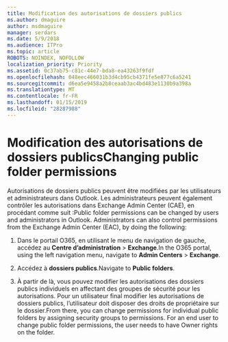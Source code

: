 ```yaml
---
title: Modification des autorisations de dossiers publics
ms.author: dmaguire
author: msdmaguire
manager: serdars
ms.date: 5/9/2018
ms.audience: ITPro
ms.topic: article
ROBOTS: NOINDEX, NOFOLLOW
localization_priority: Priority
ms.assetid: 0c37ab75-c81c-44e7-bda8-ea43263f9fdf
ms.openlocfilehash: 048eec466031b3d4cb95cb4371fe5e877c6a5241
ms.sourcegitcommit: d6ea5e9458a2b8ceaab3ac4bd483e1130b9a398a
ms.translationtype: MT
ms.contentlocale: fr-FR
ms.lasthandoff: 01/15/2019
ms.locfileid: "28287988"
---
```

# <a name="changing-public-folder-permissions"></a><span data-ttu-id="6b5eb-102">Modification des autorisations de dossiers publics</span><span class="sxs-lookup"><span data-stu-id="6b5eb-102">Changing public folder permissions</span></span>

<span data-ttu-id="6b5eb-p101">Autorisations de dossiers publics peuvent être modifiées par les utilisateurs et administrateurs dans Outlook. Les administrateurs peuvent également contrôler les autorisations dans Exchange Admin Center (CAE), en procédant comme suit :</span><span class="sxs-lookup"><span data-stu-id="6b5eb-p101">Public folder permissions can be changed by users and administrators in Outlook. Administrators can also control permissions from the Exchange Admin Center (EAC), by doing the following:</span></span>
  
1. <span data-ttu-id="6b5eb-105">Dans le portail O365, en utilisant le menu de navigation de gauche, accédez au **Centre d’administration** \> **Exchange**.</span><span class="sxs-lookup"><span data-stu-id="6b5eb-105">In the O365 portal, using the left navigation menu, navigate to **Admin Centers** \> **Exchange**.</span></span>
    
2. <span data-ttu-id="6b5eb-106">Accédez à **dossiers publics**.</span><span class="sxs-lookup"><span data-stu-id="6b5eb-106">Navigate to **Public folders**.</span></span>
    
3. <span data-ttu-id="6b5eb-p102">À partir de là, vous pouvez modifier les autorisations des dossiers publics individuels en affectant des groupes de sécurité pour les autorisations. Pour un utilisateur final modifier les autorisations de dossiers publics, l’utilisateur doit disposer des droits de propriétaire sur le dossier.</span><span class="sxs-lookup"><span data-stu-id="6b5eb-p102">From there, you can change permissions for individual public folders by assigning security groups to permissions. For an end user to change public folder permissions, the user needs to have Owner rights on the folder.</span></span>
    

